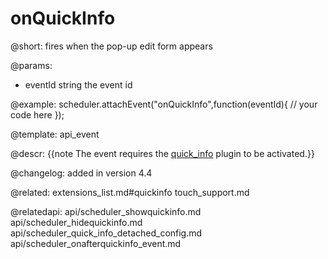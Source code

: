 onQuickInfo
=============


@short:
	fires when the pop-up edit form appears


@params:
- eventId		string			the event id

@example:
scheduler.attachEvent("onQuickInfo",function(eventId){
    // your code here
});

@template:	api_event


@descr:
{{note The event requires the [quick_info](extensions_list.html#quickinfo) plugin to be activated.}}

@changelog:
added in version 4.4

@related:
extensions_list.md#quickinfo
touch_support.md

@relatedapi:
api/scheduler_showquickinfo.md
api/scheduler_hidequickinfo.md
api/scheduler_quick_info_detached_config.md
api/scheduler_onafterquickinfo_event.md

